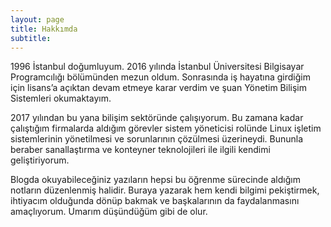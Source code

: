 ```yaml
---
layout: page
title: Hakkımda
subtitle: 
---
```


1996 İstanbul doğumluyum. 2016 yılında İstanbul Üniversitesi Bilgisayar Programcılığı bölümünden mezun oldum. Sonrasında iş hayatına girdiğim için lisans’a açıktan devam etmeye karar verdim ve şuan Yönetim Bilişim Sistemleri okumaktayım.

2017 yılından bu yana bilişim sektöründe çalışıyorum. Bu zamana kadar çalıştığım firmalarda aldığım görevler sistem yöneticisi rolünde Linux işletim sistemlerinin yönetilmesi ve sorunlarının çözülmesi üzerineydi. Bununla beraber sanallaştırma ve konteyner teknolojileri ile ilgili kendimi geliştiriyorum.

Blogda okuyabileceğiniz yazıların hepsi bu öğrenme sürecinde aldığım notların düzenlenmiş halidir. Buraya yazarak hem kendi bilgimi pekiştirmek, ihtiyacım olduğunda dönüp bakmak ve başkalarının da faydalanmasını amaçlıyorum. Umarım düşündüğüm gibi de olur.